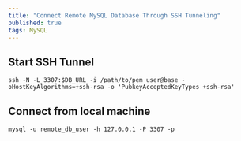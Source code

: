 ```yaml
---
title: "Connect Remote MySQL Database Through SSH Tunneling"
published: true
tags: MySQL
---
```


## Start SSH Tunnel

```shell
ssh -N -L 3307:$DB_URL -i /path/to/pem user@base -oHostKeyAlgorithms=+ssh-rsa -o 'PubkeyAcceptedKeyTypes +ssh-rsa'
```

## Connect from local machine

```shell
mysql -u remote_db_user -h 127.0.0.1 -P 3307 -p
```
